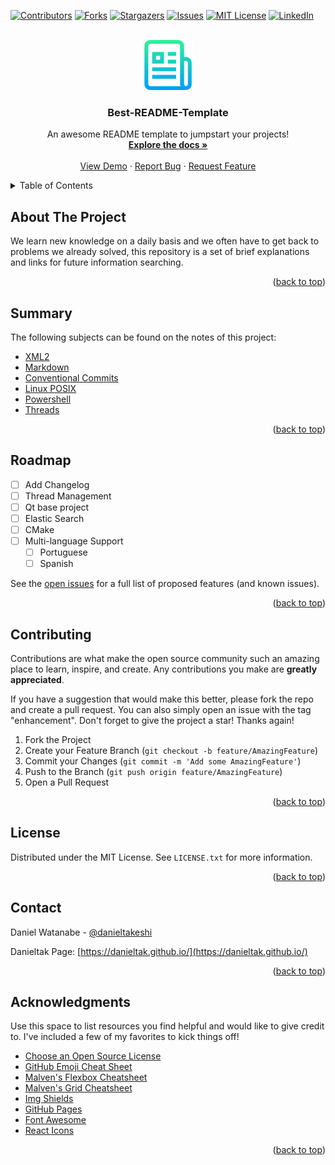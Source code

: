 <div id="top"></div>
<!--
*** Thanks for checking out the Best-README-Template. If you have a suggestion
*** that would make this better, please fork the repo and create a pull request
*** or simply open an issue with the tag "enhancement".
*** Don't forget to give the project a star!
*** Thanks again! Now go create something AMAZING! :D
-->



<!-- PROJECT SHIELDS -->
<!--
*** I'm using markdown "reference style" links for readability.
*** Reference links are enclosed in brackets [ ] instead of parentheses ( ).
*** See the bottom of this document for the declaration of the reference variables
*** for contributors-url, forks-url, etc. This is an optional, concise syntax you may use.
*** https://www.markdownguide.org/basic-syntax/#reference-style-links
-->
[![Contributors][contributors-shield]][contributors-url]
[![Forks][forks-shield]][forks-url]
[![Stargazers][stars-shield]][stars-url]
[![Issues][issues-shield]][issues-url]
[![MIT License][license-shield]][license-url]
[![LinkedIn][linkedin-shield]][linkedin-url]



<!-- PROJECT LOGO -->
<br />
<div align="center">
  <a href="https://danieltak.github.io/">
    <img src="images/logo.png" alt="Logo" width="80" height="80">
  </a>

  <h3 align="center">Best-README-Template</h3>

  <p align="center">
    An awesome README template to jumpstart your projects!
    <br />
    <a href="https://github.com/othneildrew/Best-README-Template"><strong>Explore the docs »</strong></a>
    <br />
    <br />
    <a href="https://github.com/othneildrew/Best-README-Template">View Demo</a>
    ·
    <a href="https://github.com/othneildrew/Best-README-Template/issues">Report Bug</a>
    ·
    <a href="https://github.com/othneildrew/Best-README-Template/issues">Request Feature</a>
  </p>
</div>



<!-- TABLE OF CONTENTS -->
<details>
  <summary>Table of Contents</summary>
  <ol>
    <li>
      <a href="#about-the-project">About The Project</a>
    </li>
        <li>
      <a href="#usage">Usage</a>
      <ul>
        <li><a href="#built-with">Built With</a></li>
      </ul>
    </li>
    <li><a href="#roadmap">Roadmap</a></li>
    <li><a href="#contributing">Contributing</a></li>
    <li><a href="#license">License</a></li>
    <li><a href="#contact">Contact</a></li>
    <li><a href="#acknowledgments">Acknowledgments</a></li>
  </ol>
</details>



<!-- ABOUT THE PROJECT -->
## About The Project

We learn new knowledge on a daily basis and we often have to get back to problems we already solved, this repository is a set of brief explanations and links for future information searching.

<p align="right">(<a href="#top">back to top</a>)</p>

<!-- USAGE EXAMPLES -->
## Summary

The following subjects can be found on the notes of this project:

- [XML2](/xml2)
- [Markdown](/markdown)
- [Conventional Commits](/Conventional%20Commits)
- [Linux POSIX](/Linux%20POSIX)
- [Powershell](/Powershell)
- [Threads](/threads)

<p align="right">(<a href="#top">back to top</a>)</p>

<!-- ROADMAP -->
## Roadmap

- [ ] Add Changelog
- [ ] Thread Management
- [ ] Qt base project
- [ ] Elastic Search
- [ ] CMake
- [ ] Multi-language Support
    - [ ] Portuguese
    - [ ] Spanish

See the [open issues](https://github.com/danieltak/studies-and-research/issues) for a full list of proposed features (and known issues).

<p align="right">(<a href="#top">back to top</a>)</p>

<!-- CONTRIBUTING -->
## Contributing

Contributions are what make the open source community such an amazing place to learn, inspire, and create. Any contributions you make are **greatly appreciated**.

If you have a suggestion that would make this better, please fork the repo and create a pull request. You can also simply open an issue with the tag "enhancement".
Don't forget to give the project a star! Thanks again!

1. Fork the Project
2. Create your Feature Branch (`git checkout -b feature/AmazingFeature`)
3. Commit your Changes (`git commit -m 'Add some AmazingFeature'`)
4. Push to the Branch (`git push origin feature/AmazingFeature`)
5. Open a Pull Request

<p align="right">(<a href="#top">back to top</a>)</p>



<!-- LICENSE -->
## License

Distributed under the MIT License. See `LICENSE.txt` for more information.

<p align="right">(<a href="#top">back to top</a>)</p>



<!-- CONTACT -->
## Contact

Daniel Watanabe - [@danieltakeshi](https://stackoverflow.com/users/7690982/danieltakeshi)

Danieltak Page: [https://danieltak.github.io/](https://danieltak.github.io/)

<p align="right">(<a href="#top">back to top</a>)</p>



<!-- ACKNOWLEDGMENTS -->
## Acknowledgments

Use this space to list resources you find helpful and would like to give credit to. I've included a few of my favorites to kick things off!

* [Choose an Open Source License](https://choosealicense.com)
* [GitHub Emoji Cheat Sheet](https://www.webpagefx.com/tools/emoji-cheat-sheet)
* [Malven's Flexbox Cheatsheet](https://flexbox.malven.co/)
* [Malven's Grid Cheatsheet](https://grid.malven.co/)
* [Img Shields](https://shields.io)
* [GitHub Pages](https://pages.github.com)
* [Font Awesome](https://fontawesome.com)
* [React Icons](https://react-icons.github.io/react-icons/search)

<p align="right">(<a href="#top">back to top</a>)</p>



<!-- MARKDOWN LINKS & IMAGES -->
<!-- https://www.markdownguide.org/basic-syntax/#reference-style-links -->
[contributors-shield]: https://img.shields.io/github/contributors/danieltak/studies-and-research.svg?style=for-the-badge
[contributors-url]: https://github.com/danieltak/studies-and-research/graphs/contributors
[forks-shield]: https://img.shields.io/github/forks/danieltak/studies-and-research.svg?style=for-the-badge
[forks-url]: https://github.com/danieltak/studies-and-research/network/members
[stars-shield]: https://img.shields.io/github/stars/danieltak/studies-and-research.svg?style=for-the-badge
[stars-url]: https://github.com/danieltak/studies-and-research/stargazers
[issues-shield]: https://img.shields.io/github/issues/danieltak/studies-and-research.svg?style=for-the-badge
[issues-url]: https://github.com/danieltak/studies-and-research/issues
[license-shield]: https://img.shields.io/github/license/danieltak/studies-and-research.svg?style=for-the-badge
[license-url]: https://github.com/danieltak/studies-and-research/blob/master/LICENSE.txt
[linkedin-shield]: https://img.shields.io/badge/-LinkedIn-black.svg?style=for-the-badge&logo=linkedin&colorB=555
[linkedin-url]: https://linkedin.com/in/daniel-takeshi-watanabe
[product-screenshot]: images/screenshot.png
